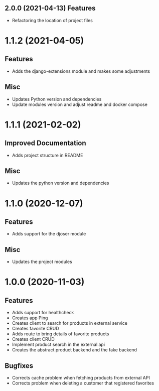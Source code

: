 2.0.0 (2021-04-13)
Features
--------

- Refactoring the location of project files


1.1.2 (2021-04-05)
==================

Features
--------

- Adds the django-extensions module and makes some adjustments


Misc
----

- Updates Python version and dependencies
- Update modules version and adjust readme and docker compose


1.1.1 (2021-02-02)
==================

Improved Documentation
----------------------

- Adds project structure in README


Misc
----

- Updates the python version and dependencies


1.1.0 (2020-12-07)
==================

Features
--------

- Adds support for the djoser module


Misc
----

- Updates the project modules


1.0.0 (2020-11-03)
==================

Features
--------

- Adds support for healthcheck
- Creates app Ping
- Creates client to search for products in external service
- Creates favorite CRUD
- Adds route to bring details of favorite products
- Creates client CRUD
- Implement product search in the external api
- Creates the abstract product backend and the fake backend


Bugfixes
--------

- Corrects cache problem when fetching products from external API
- Corrects problem when deleting a customer that registered favorites
